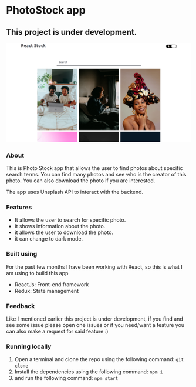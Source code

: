 # PhotoStock app

## This project is under development.

  <img src="./public/images/1.png" alt="Photo Stock">

### About

This is Photo Stock app that allows the user to find photos about specific search terms. You can find many photos and see who is the creator of this photo. You can also download the photo if you are interested.

The app uses Unsplash API to interact with the backend.

### Features

- It allows the user to search for specific photo.
- it shows information about the photo.
- it allows the user to download the photo.
- it can change to dark mode.

### Built using

For the past few months I have been working with React, so this is what I am using to build this app

- ReactJs: Front-end framework
- Redux: State management

### Feedback

Like I mentioned earlier this project is under development, if you find and see some issue please open one issues or if you need/want a feature you can also make a request for said feature :)

### Running locally

1. Open a terminal and clone the repo using the following command: `git clone`
2. Install the dependencies using the following command: `npm i`
3. and run the following command: `npm start`
